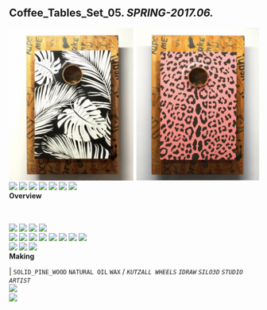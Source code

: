 
## Coffee_Tables_Set_05. _SPRING-2017.06._
![Coffee_Tables_Set_05](/100.jpg)<a href="https://ewwgene.github.io/Coffee_Tables_Set_05/103.jpg"><img src="https://ewwgene.github.io/Coffee_Tables_Set_05/103.jpg" height="100"></a> <a href="https://ewwgene.github.io/Coffee_Tables_Set_05/107.jpg"><img src="https://ewwgene.github.io/Coffee_Tables_Set_05/107.jpg" height="100"></a> <a href="https://ewwgene.github.io/Coffee_Tables_Set_05/111.jpg"><img src="https://ewwgene.github.io/Coffee_Tables_Set_05/111.jpg" height="100"></a> <a href="https://ewwgene.github.io/Coffee_Tables_Set_05/113.jpg"><img src="https://ewwgene.github.io/Coffee_Tables_Set_05/113.jpg" height="100"></a> <a href="https://ewwgene.github.io/Coffee_Tables_Set_05/114.jpg"><img src="https://ewwgene.github.io/Coffee_Tables_Set_05/114.jpg" height="100"></a> <a href="https://ewwgene.github.io/Coffee_Tables_Set_05/115.jpg"><img src="https://ewwgene.github.io/Coffee_Tables_Set_05/115.jpg" height="100"></a> <a href="https://ewwgene.github.io/Coffee_Tables_Set_05/117.jpg"><img src="https://ewwgene.github.io/Coffee_Tables_Set_05/117.jpg" height="100"></a> 
<br>
**Overview**

<br><br>
<a href="https://ewwgene.github.io/Coffee_Tables_Set_05/Making/201.jpg"><img src="https://ewwgene.github.io/Coffee_Tables_Set_05/Making/201.jpg" height="100"></a> <a href="https://ewwgene.github.io/Coffee_Tables_Set_05/Making/202.jpg"><img src="https://ewwgene.github.io/Coffee_Tables_Set_05/Making/202.jpg" height="100"></a> <a href="https://ewwgene.github.io/Coffee_Tables_Set_05/Making/205.jpg"><img src="https://ewwgene.github.io/Coffee_Tables_Set_05/Making/205.jpg" height="100"></a> <a href="https://ewwgene.github.io/Coffee_Tables_Set_05/Making/207.jpg"><img src="https://ewwgene.github.io/Coffee_Tables_Set_05/Making/207.jpg" height="100"></a> <br><a href="https://ewwgene.github.io/Coffee_Tables_Set_05/Making/300.jpg"><img src="https://ewwgene.github.io/Coffee_Tables_Set_05/Making/300.jpg" height="100"></a> <a href="https://ewwgene.github.io/Coffee_Tables_Set_05/Making/301.jpg"><img src="https://ewwgene.github.io/Coffee_Tables_Set_05/Making/301.jpg" height="100"></a> <a href="https://ewwgene.github.io/Coffee_Tables_Set_05/Making/303.jpg"><img src="https://ewwgene.github.io/Coffee_Tables_Set_05/Making/303.jpg" height="100"></a> <a href="https://ewwgene.github.io/Coffee_Tables_Set_05/Making/305.jpg"><img src="https://ewwgene.github.io/Coffee_Tables_Set_05/Making/305.jpg" height="100"></a> <a href="https://ewwgene.github.io/Coffee_Tables_Set_05/Making/307.jpg"><img src="https://ewwgene.github.io/Coffee_Tables_Set_05/Making/307.jpg" height="100"></a> <a href="https://ewwgene.github.io/Coffee_Tables_Set_05/Making/309.jpg"><img src="https://ewwgene.github.io/Coffee_Tables_Set_05/Making/309.jpg" height="100"></a> <a href="https://ewwgene.github.io/Coffee_Tables_Set_05/Making/311.jpg"><img src="https://ewwgene.github.io/Coffee_Tables_Set_05/Making/311.jpg" height="100"></a> <a href="https://ewwgene.github.io/Coffee_Tables_Set_05/Making/313.jpg"><img src="https://ewwgene.github.io/Coffee_Tables_Set_05/Making/313.jpg" height="100"></a> <br><a href="https://ewwgene.github.io/Coffee_Tables_Set_05/Making/401.jpg"><img src="https://ewwgene.github.io/Coffee_Tables_Set_05/Making/401.jpg" height="100"></a> <a href="https://ewwgene.github.io/Coffee_Tables_Set_05/Making/403.jpg"><img src="https://ewwgene.github.io/Coffee_Tables_Set_05/Making/403.jpg" height="100"></a> <a href="https://ewwgene.github.io/Coffee_Tables_Set_05/Making/405.jpg"><img src="https://ewwgene.github.io/Coffee_Tables_Set_05/Making/405.jpg" height="100"></a> <br>
**Making**

|
`SOLID_PINE_WOOD` `NATURAL OIL` `WAX` 
/
_`KUTZALL WHEELS`_ _`IDRAW`_ _`SILO3D`_ _`STUDIO ARTIST`_ 
<br>
<a href="https://ewwgene.github.io/Coffee_Tables_Set_05/300.jpg"><img src="https://ewwgene.github.io/Coffee_Tables_Set_05/300.jpg" height="100"></a> 
<br>
<a href="https://ewwgene.github.io/Coffee_Tables_Set_05/405.jpg"><img src="https://ewwgene.github.io/Coffee_Tables_Set_05/405.jpg" height="100"></a> 
